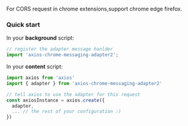 For CORS request in chrome extensions,support chrome edge firefox.

### Quick start
In your **background** script:

```javascript
// register the adapter message hanlder
import 'axios-chrome-messaging-adapter2';
```

In your **content** script:

```javascript
import axios from 'axios'
import { adapter } from 'axios-chrome-messaging-adapter2'

// tell axios to use the adapter for this request
const axiosInstance = axios.create({
  adapter,
  ... // the rest of your configuration :)
})
```

